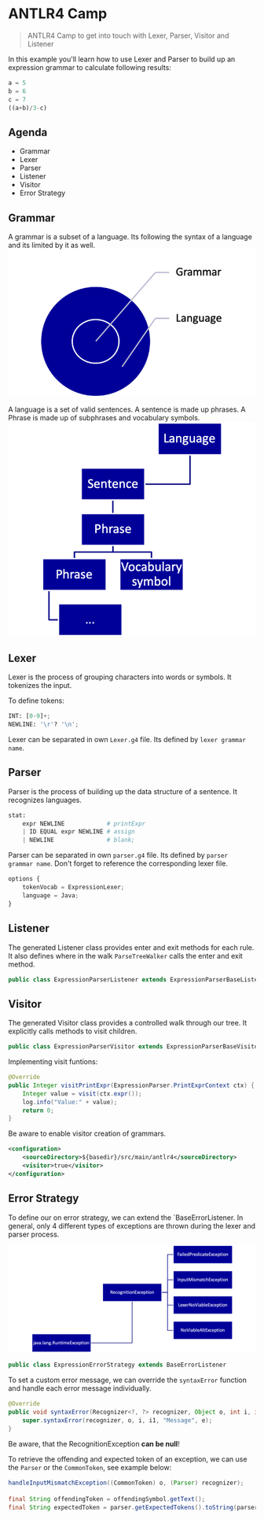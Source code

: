 # ANTLR4 Camp

> ANTLR4 Camp to get into touch with Lexer, Parser, Visitor and Listener

In this example you'll learn how to use Lexer and Parser to build up an expression grammar to calculate following results:

```python
a = 5
b = 6
c = 7
((a+b)/3-c)
```

## Agenda

* Grammar
* Lexer
* Parser
* Listener
* Visitor
* Error Strategy

## Grammar

A grammar is a subset of a language. Its following the syntax of a language and its limited by it as well.
![alt text][grammar]

A language is a set of valid sentences. A sentence is made up phrases. A Phrase is made up of subphrases and vocabulary symbols.
![alt text][language]

## Lexer

Lexer is the process of grouping characters into words or symbols. It tokenizes the input.

To define tokens:

```python
INT: [0-9]+;
NEWLINE: '\r'? '\n';
```

Lexer can be separated in own `Lexer.g4` file. Its defined by `lexer grammar name`.

## Parser

Parser is the process of building up the data structure of a sentence. It recognizes languages.

```python
stat:
    expr NEWLINE            # printExpr
    | ID EQUAL expr NEWLINE # assign
    | NEWLINE               # blank;
```

Parser can be separated in own `parser.g4` file. Its defined by `parser grammar name`. Don't forget to reference the corresponding lexer file.

```python
options {
    tokenVocab = ExpressionLexer;
    language = Java;
}
```

## Listener

The generated Listener class provides enter and exit methods for each rule. It also defines where in the walk `ParseTreeWalker` calls the enter and exit method. 

```java
public class ExpressionParserListener extends ExpressionParserBaseListener
```

## Visitor

The generated Visitor class provides a controlled walk through our tree. It explicitly calls methods to visit children.

```java
public class ExpressionParserVisitor extends ExpressionParserBaseVisitor<Integer>
```

Implementing visit funtions:

```java
@Override
public Integer visitPrintExpr(ExpressionParser.PrintExprContext ctx) {
    Integer value = visit(ctx.expr());
    log.info("Value:" + value);
    return 0;
}
```

Be aware to enable visitor creation of grammars.

```xml
<configuration>
    <sourceDirectory>${basedir}/src/main/antlr4</sourceDirectory>
    <visitor>true</visitor>
</configuration>
```

## Error Strategy

To define our on error strategy, we can extend the `BaseErrorListener. In general, only 4 different types of exceptions are thrown during the lexer and parser process.

![alt text][error]

```java
public class ExpressionErrorStrategy extends BaseErrorListener
```

To set a custom error message, we can override the `syntaxError` function and handle each error message individually.

```java
@Override
public void syntaxError(Recognizer<?, ?> recognizer, Object o, int i, int i1, String s, RecognitionException e) {
    super.syntaxError(recognizer, o, i, i1, "Message", e);
}
```

Be aware, that the RecognitionException **can be null**!

To retrieve the offending and expected token of an exception, we can use the `Parser` or the `CommonToken`, see example below:

```java
handleInputMismatchException((CommonToken) o, (Parser) recognizer);

final String offendingToken = offendingSymbol.getText();
final String expectedToken = parser.getExpectedTokens().toString(parser.getVocabulary());
```

[grammar]: ./internals/grammar.png "Grammar and Language set"
[language]: ./internals/language.png "Language content"
[error]: ./internals/error.png "Throwable Exceptions"
